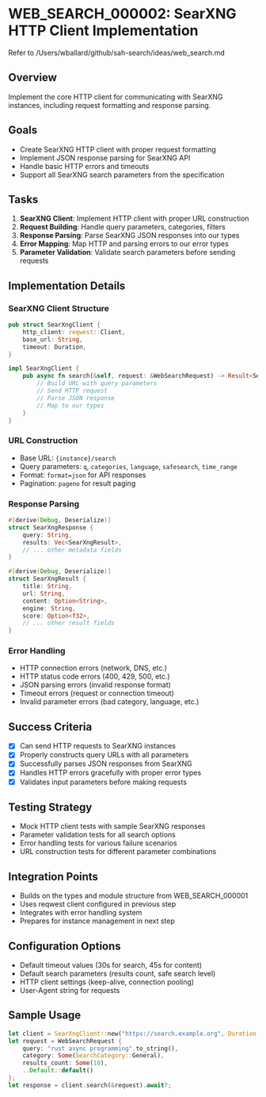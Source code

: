 # WEB_SEARCH_000002: SearXNG HTTP Client Implementation

Refer to /Users/wballard/github/sah-search/ideas/web_search.md

## Overview
Implement the core HTTP client for communicating with SearXNG instances, including request formatting and response parsing.

## Goals
- Create SearXNG HTTP client with proper request formatting
- Implement JSON response parsing for SearXNG API
- Handle basic HTTP errors and timeouts
- Support all SearXNG search parameters from the specification

## Tasks
1. **SearXNG Client**: Implement HTTP client with proper URL construction
2. **Request Building**: Handle query parameters, categories, filters
3. **Response Parsing**: Parse SearXNG JSON responses into our types
4. **Error Mapping**: Map HTTP and parsing errors to our error types
5. **Parameter Validation**: Validate search parameters before sending requests

## Implementation Details

### SearXNG Client Structure
```rust
pub struct SearXngClient {
    http_client: reqwest::Client,
    base_url: String,
    timeout: Duration,
}

impl SearXngClient {
    pub async fn search(&self, request: &WebSearchRequest) -> Result<SearXngResponse> {
        // Build URL with query parameters
        // Send HTTP request
        // Parse JSON response
        // Map to our types
    }
}
```

### URL Construction
- Base URL: `{instance}/search`
- Query parameters: `q`, `categories`, `language`, `safesearch`, `time_range`
- Format: `format=json` for API responses
- Pagination: `pageno` for result paging

### Response Parsing
```rust
#[derive(Debug, Deserialize)]
struct SearXngResponse {
    query: String,
    results: Vec<SearXngResult>,
    // ... other metadata fields
}

#[derive(Debug, Deserialize)]  
struct SearXngResult {
    title: String,
    url: String,
    content: Option<String>,
    engine: String,
    score: Option<f32>,
    // ... other result fields
}
```

### Error Handling
- HTTP connection errors (network, DNS, etc.)
- HTTP status code errors (400, 429, 500, etc.)
- JSON parsing errors (invalid response format)
- Timeout errors (request or connection timeout)
- Invalid parameter errors (bad category, language, etc.)

## Success Criteria
- [x] Can send HTTP requests to SearXNG instances
- [x] Properly constructs query URLs with all parameters
- [x] Successfully parses JSON responses from SearXNG
- [x] Handles HTTP errors gracefully with proper error types
- [x] Validates input parameters before making requests

## Testing Strategy
- Mock HTTP client tests with sample SearXNG responses
- Parameter validation tests for all search options
- Error handling tests for various failure scenarios
- URL construction tests for different parameter combinations

## Integration Points
- Builds on the types and module structure from WEB_SEARCH_000001
- Uses reqwest client configured in previous step
- Integrates with error handling system
- Prepares for instance management in next step

## Configuration Options
- Default timeout values (30s for search, 45s for content)
- Default search parameters (results count, safe search level)
- HTTP client settings (keep-alive, connection pooling)
- User-Agent string for requests

## Sample Usage
```rust
let client = SearXngClient::new("https://search.example.org", Duration::from_secs(30))?;
let request = WebSearchRequest {
    query: "rust async programming".to_string(),
    category: Some(SearchCategory::General),
    results_count: Some(10),
    ..Default::default()
};
let response = client.search(&request).await?;
```